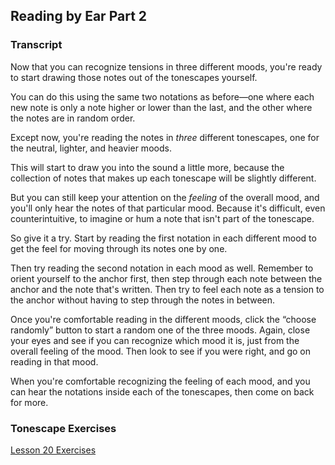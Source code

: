 ## Reading by Ear Part 2




### Transcript

Now that you can recognize tensions in three different moods, you're ready to start drawing those notes out of the tonescapes yourself.

You can do this using the same two notations as before&mdash;one where each new note is only a note higher or lower than the last, and the other where the notes are in random order.

Except now, you're reading the notes in *three* different tonescapes, one for the neutral, lighter, and heavier moods.

This will start to draw you into the sound a little more, because the collection of notes that makes up each tonescape will be slightly different.

But you can still keep your attention on the *feeling* of the overall mood, and you'll only hear the notes of that particular mood. Because it's difficult, even counterintuitive, to imagine or hum a note that isn't part of the tonescape.

So give it a try. Start by reading the first notation in each different mood to get the feel for moving through its notes one by one.

Then try reading the second notation in each mood as well. Remember to orient yourself to the anchor first, then step through each note between the anchor and the note that's written. Then try to feel each note as a tension to the anchor without having to step through the notes in between.

Once you're comfortable reading in the different moods, click the “choose randomly” button to start a random one of the three moods. Again, close your eyes and see if you can recognize which mood it is, just from the overall feeling of the mood. Then look to see if you were right, and go on reading in that mood.

When you're comfortable recognizing the feeling of each mood, and you can hear the notations inside each of the tonescapes, then come on back for more.



### Tonescape Exercises

[Lesson 20 Exercises](../player/20-exercises)
